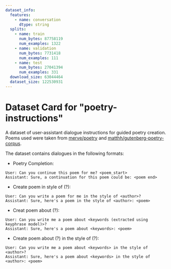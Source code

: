 ```yaml
---
dataset_info:
  features:
    - name: conversation
      dtype: string
  splits:
    - name: train
      num_bytes: 87758119
      num_examples: 1322
    - name: validation
      num_bytes: 7731418
      num_examples: 111
    - name: test
      num_bytes: 27041394
      num_examples: 331
  download_size: 63044464
  dataset_size: 122530931
---
```


# Dataset Card for "poetry-instructions"

A dataset of user-assistant dialogue instructions for guided poetry creation.
Poems used were taken from
[merve/poetry](https://huggingface.co/datasets/merve/poetry) and
[matthh/gutenberg-poetry-corpus](https://huggingface.co/datasets/matthh/gutenberg-poetry-corpus).

The dataset contains dialogues in the following formats:

- Poetry Completion:

```
User: Can you continue this poem for me? <poem_start>
Assistant: Sure, a continuation for this poem could be: <poem end>
```

- Create poem in style of (?):

```
User: Can you write a poem for me in the style of <author>?
Assistant: Sure, here's a poem in the style of <author>: <poem>
```

- Creat poem about (?):

```
User: Can you write me a poem about <keywords (extracted using keyphrase model)>?
Assistant: Sure, here's a poem about <keywords>: <poem>
```

- Create poem about (?) in the style of (?):

```
User: Can you write me a poem about <keywords> in the style of <author>?
Assistant: Sure, here's a poem about <keywords> in the style of <author>: <poem>
```
